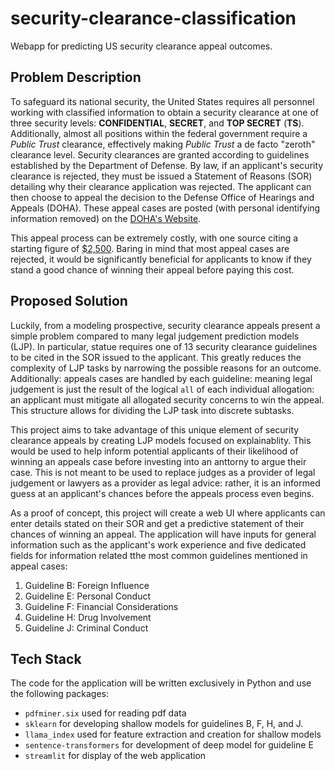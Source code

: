 # security-clearance-classification
Webapp for predicting US security clearance appeal outcomes.
## Problem Description
To safeguard its national security, the United States requires all personnel working with classified information to obtain a security clearance at one of three security levels: **CONFIDENTIAL**, **SECRET**, and **TOP SECRET** (**TS**). Additionally, almost all positions within the federal government require a *Public Trust* clearance, effectively making *Public Trust* a de facto "zeroth" clearance level. Security clearances are granted according to guidelines established by the Department of Defense. By law, if an applicant's security clearance is rejected, they must be issued a Statement of Reasons (SOR) detailing why their clearance application was rejected. The applicant can then choose to appeal the decision to the Defense Office of Hearings and Appeals (DOHA). These appeal cases are posted (with personal identifying information removed) on the [DOHA's Website](https://doha.ogc.osd.mil/Industrial-Security-Program/Industrial-Security-Clearance-Decisions/ISCR-Hearing-Decisions/).

This appeal process can be extremely costly, with one source citing a starting figure of [\$2,500](https://news.clearancejobs.com/2021/02/12/when-to-hire-a-security-clearance-lawyer-and-what-legal-fees-to-expect/). Baring in mind that most appeal cases are rejected, it would be significantly beneficial for applicants to know if they stand a good chance of winning their appeal before paying this cost. 

## Proposed Solution

Luckily, from a modeling prospective, security clearance appeals present a simple problem compared to many legal judgement prediction models (LJP). In particular, statue requires one of 13 security clearance guidelines to be cited in the SOR issued to the applicant. This greatly reduces the complexity of LJP tasks by narrowing the possible reasons for an outcome. Additionally: appeals cases are handled by each guideline: meaning legal judgement is just the result of the logical `all` of each individual allogation: an applicant must mitigate all allogated security concerns to win the appeal. This structure allows for dividing the LJP task into discrete subtasks.

This project aims to take advantage of this unique element of security clearance appeals by creating LJP models focused on explainablity. This would be used to help inform potential applicants of their likelihood of winning an appeals case before investing into an anttorny to argue their case. This is not meant to be used to replace judges as a provider of legal judgement or lawyers as a provider as legal advice: rather, it is an informed guess at an applicant's chances before the appeals process even begins.

As a proof of concept, this project will create a web UI where applicants can enter details stated on their SOR and get a predictive statement of their chances of winning an appeal. The application will have inputs for general information such as the applicant's work experience and five dedicated fields for information related tthe most common guidelines mentioned in appeal cases:

1. Guideline B: Foreign Influence
2. Guideline E: Personal Conduct
3. Guideline F: Financial Considerations
4. Guideline H: Drug Involvement
5. Guideline J: Criminal Conduct

## Tech Stack
The code for the application will be written exclusively in Python and use the following packages:
- `pdfminer.six` used for reading pdf data
- `sklearn` for developing shallow models for guidelines B, F, H, and J.
- `llama_index` used for feature extraction and creation for shallow models
- `sentence-transformers` for development of deep model for guideline E
- `streamlit` for display of the web application
